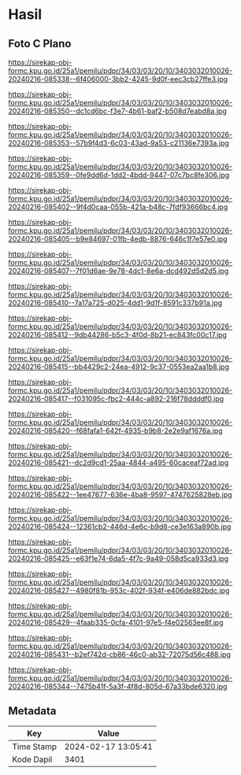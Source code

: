 # Hasil

## Foto C Plano

https://sirekap-obj-formc.kpu.go.id/25a1/pemilu/pdpr/34/03/03/20/10/3403032010026-20240216-085338--6f406000-3bb2-4245-9d0f-eec3cb27ffe3.jpg

https://sirekap-obj-formc.kpu.go.id/25a1/pemilu/pdpr/34/03/03/20/10/3403032010026-20240216-085350--dc1cd6bc-f3e7-4b61-baf2-b508d7eabd8a.jpg

https://sirekap-obj-formc.kpu.go.id/25a1/pemilu/pdpr/34/03/03/20/10/3403032010026-20240216-085353--57b9f4d3-6c03-43ad-9a53-c21136e7393a.jpg

https://sirekap-obj-formc.kpu.go.id/25a1/pemilu/pdpr/34/03/03/20/10/3403032010026-20240216-085359--0fe9dd6d-1dd2-4bdd-9447-07c7bc8fe306.jpg

https://sirekap-obj-formc.kpu.go.id/25a1/pemilu/pdpr/34/03/03/20/10/3403032010026-20240216-085402--9f4d0caa-055b-421a-b48c-7fdf93666bc4.jpg

https://sirekap-obj-formc.kpu.go.id/25a1/pemilu/pdpr/34/03/03/20/10/3403032010026-20240216-085405--b9e84697-01fb-4edb-8876-646c1f7e57e0.jpg

https://sirekap-obj-formc.kpu.go.id/25a1/pemilu/pdpr/34/03/03/20/10/3403032010026-20240216-085407--7f01d6ae-9e78-4dc1-8e6a-dcd492d5d2d5.jpg

https://sirekap-obj-formc.kpu.go.id/25a1/pemilu/pdpr/34/03/03/20/10/3403032010026-20240216-085410--7a17a725-d025-4dd1-9d1f-8591c337b91a.jpg

https://sirekap-obj-formc.kpu.go.id/25a1/pemilu/pdpr/34/03/03/20/10/3403032010026-20240216-085412--9db44286-b5c3-4f0d-8b21-ec843fc00c17.jpg

https://sirekap-obj-formc.kpu.go.id/25a1/pemilu/pdpr/34/03/03/20/10/3403032010026-20240216-085415--bb4429c2-24ea-4912-9c37-0553ea2aa1b8.jpg

https://sirekap-obj-formc.kpu.go.id/25a1/pemilu/pdpr/34/03/03/20/10/3403032010026-20240216-085417--f031095c-fbc2-444c-a892-216f78ddddf0.jpg

https://sirekap-obj-formc.kpu.go.id/25a1/pemilu/pdpr/34/03/03/20/10/3403032010026-20240216-085420--f68fafa1-642f-4935-b9b8-2e2e9af1676a.jpg

https://sirekap-obj-formc.kpu.go.id/25a1/pemilu/pdpr/34/03/03/20/10/3403032010026-20240216-085421--dc2d9cd1-25aa-4844-a495-60caceaf72ad.jpg

https://sirekap-obj-formc.kpu.go.id/25a1/pemilu/pdpr/34/03/03/20/10/3403032010026-20240216-085422--1ee47677-636e-4ba8-9597-4747625828eb.jpg

https://sirekap-obj-formc.kpu.go.id/25a1/pemilu/pdpr/34/03/03/20/10/3403032010026-20240216-085424--12361cb2-446d-4e6c-b9d8-ce3e163a890b.jpg

https://sirekap-obj-formc.kpu.go.id/25a1/pemilu/pdpr/34/03/03/20/10/3403032010026-20240216-085425--e63f1e74-6da5-4f7c-9a49-058d5ca933d3.jpg

https://sirekap-obj-formc.kpu.go.id/25a1/pemilu/pdpr/34/03/03/20/10/3403032010026-20240216-085427--4980f81b-953c-402f-934f-e406de882bdc.jpg

https://sirekap-obj-formc.kpu.go.id/25a1/pemilu/pdpr/34/03/03/20/10/3403032010026-20240216-085429--4faab335-0cfa-4101-97e5-f4e02563ee8f.jpg

https://sirekap-obj-formc.kpu.go.id/25a1/pemilu/pdpr/34/03/03/20/10/3403032010026-20240216-085431--b2ef742d-cb86-46c0-ab32-72075d56c488.jpg

https://sirekap-obj-formc.kpu.go.id/25a1/pemilu/pdpr/34/03/03/20/10/3403032010026-20240216-085344--7475b41f-5a3f-4f8d-805d-67a33bde6320.jpg


## Metadata

| Key        | Value               |
| ---------- | ------------------- |
| Time Stamp | 2024-02-17 13:05:41 |
| Kode Dapil | 3401                |



